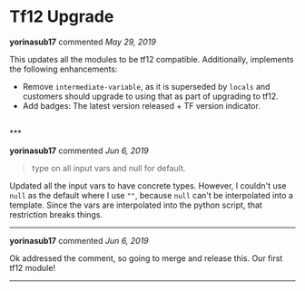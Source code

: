 # Tf12 Upgrade

**yorinasub17** commented *May 29, 2019*

This updates all the modules to be tf12 compatible. Additionally, implements the following enhancements:

- Remove `intermediate-variable`, as it is superseded by `locals` and customers should upgrade to using that as part of upgrading to tf12.
- Add badges: The latest version released + TF version indicator.
<br />
***


**yorinasub17** commented *Jun 6, 2019*

> type on all input vars and null for default.

Updated all the input vars to have concrete types. However, I couldn't use `null` as the default where I use `""`, because `null` can't be interpolated into a template. Since the vars are interpolated into the python script, that restriction breaks things.
***

**yorinasub17** commented *Jun 6, 2019*

Ok addressed the comment, so going to merge and release this. Our first tf12 module!
***

